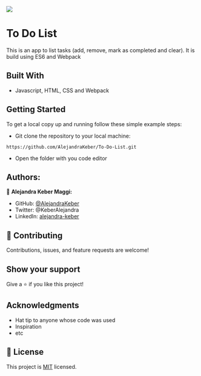 ![](https://img.shields.io/badge/Microverse-blueviolet)

# To Do List
This is an app to list tasks (add, remove, mark as completed and clear).  It is build using ES6 and Webpack

## Built With

- Javascript, HTML, CSS and Webpack

## Getting Started

To get a local copy up and running follow these simple example steps:
- Git clone the repository to your local machine:
```
https://github.com/AlejandraKeber/To-Do-List.git
```
- Open the folder with you code editor


## Authors:

👤 **Alejandra Keber Maggi:** 

- GitHub: [@AlejandraKeber](https://github.com/AlejandraKeber)
- Twitter: @KeberAlejandra
- LinkedIn: [alejandra-keber](www.linkedin.com/in/alejandra-keber)

## 🤝 Contributing

Contributions, issues, and feature requests are welcome!

## Show your support

Give a ⭐️ if you like this project!

## Acknowledgments

- Hat tip to anyone whose code was used
- Inspiration
- etc

## 📝 License

This project is [MIT](./LICENSE.md) licensed.

